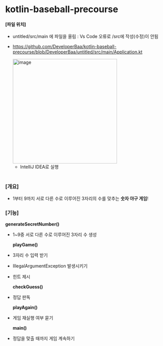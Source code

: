 # kotlin-baseball-precourse

#### [파일 위치]
- untitled/src/main 에 파일을 올림 : Vs Code 오류로 /src에 작성(수정)이 안됨
- https://github.com/DeveloperBaa/kotlin-baseball-precourse/blob/DeveloperBaa/untitled/src/main/Application.kt


   <img width="330" alt="image" src="https://github.com/DeveloperBaa/kotlin-baseball-precourse/assets/106180966/f4ef4c06-0d6d-4275-ae18-4e63d498e937">


  - IntelliJ IDEA로 실행

#


### [개요]
   - 1부터 9까지 서로 다른 수로 이루어진 3자리의 수를 맞추는 **숫자 야구 게임**!


### [기능]

   **generateSecretNumber()**
  - 1~9중 서로 다른 수로 이루어진 3자리 수 생성

    **playGame()**
  - 3자리 수 입력 받기
  - IllegalArgumentException 발생시키기
  - 힌트 제시

    **checkGuess()**
  - 정답 판독

    **playAgain()**
  - 게임 재실행 여부 묻기

    **main()**
  - 정답을 맞출 때까지 게임 계속하기
